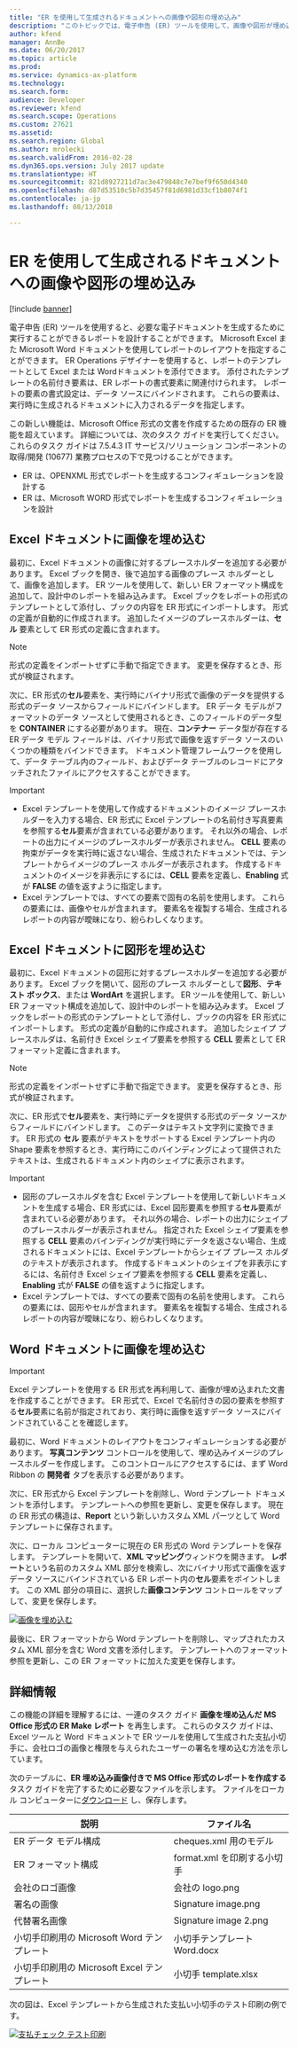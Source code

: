 ```yaml
---
title: "ER を使用して生成されるドキュメントへの画像や図形の埋め込み"
description: "このトピックでは、電子申告 (ER) ツールを使用して、画像や図形が埋め込まれた Microsoft Excel および Microsoft Word 形式のビジネス ドキュメントを生成する方法について説明します。"
author: kfend
manager: AnnBe
ms.date: 06/20/2017
ms.topic: article
ms.prod: 
ms.service: dynamics-ax-platform
ms.technology: 
ms.search.form: 
audience: Developer
ms.reviewer: kfend
ms.search.scope: Operations
ms.custom: 27621
ms.assetid: 
ms.search.region: Global
ms.author: mrolecki
ms.search.validFrom: 2016-02-28
ms.dyn365.ops.version: July 2017 update
ms.translationtype: HT
ms.sourcegitcommit: 821d8927211d7ac3e479848c7e7bef9f650d4340
ms.openlocfilehash: d87d53510c5b7d35457f81d6981d33cf1b8074f1
ms.contentlocale: ja-jp
ms.lasthandoff: 08/13/2018

---
```


# <a name="embed-images-and-shapes-in-documents-that-you-generate-by-using-er"></a>ER を使用して生成されるドキュメントへの画像や図形の埋め込み

[!include [banner](../includes/banner.md)]

電子申告 (ER) ツールを使用すると、必要な電子ドキュメントを生成するために実行することができるレポートを設計することができます。 Microsoft Excel また Microsoft Word ドキュメントを使用してレポートのレイアウトを指定することができます。 ER Operations デザイナーを使用すると、レポートのテンプレートとして Excel または Wordドキュメントを添付できます。 添付されたテンプレートの名前付き要素は、ER レポートの書式要素に関連付けられます。 レポートの要素の書式設定は、データ ソースにバインドされます。 これらの要素は、実行時に生成されるドキュメントに入力されるデータを指定します。

この新しい機能は、Microsoft Office 形式の文書を作成するための既存の ER 機能を超えています。 詳細については、次のタスク ガイドを実行してください。 これらのタスク ガイドは 7.5.4.3 IT サービス/ソリューション コンポーネントの取得/開発 (10677) 業務プロセスの下で見つけることができます。

- ER は、OPENXML 形式でレポートを生成するコンフィギュレーションを設計する
- ER は、Microsoft WORD 形式でレポートを生成するコンフィギュレーションを設計

## <a name="embed-an-image-in-an-excel-document"></a>Excel ドキュメントに画像を埋め込む
最初に、Excel ドキュメントの画像に対するプレースホルダーを追加する必要があります。 Excel ブックを開き、後で追加する画像のプレース ホルダーとして、画像を追加します。 ER ツールを使用して、新しい ER フォーマット構成を追加して、設計中のレポートを組み込みます。 Excel ブックをレポートの形式のテンプレートとして添付し、ブックの内容を ER 形式にインポートします。 形式の定義が自動的に作成されます。 追加したイメージのプレースホルダーは、**セル** 要素として ER 形式の定義に含まれます。

> [!NOTE]
> 形式の定義をインポートせずに手動で指定できます。 変更を保存するとき、形式が検証されます。

次に、ER 形式の**セル**要素を、実行時にバイナリ形式で画像のデータを提供する形式のデータ ソースからフィールドにバインドします。 ER データ モデルがフォーマットのデータ ソースとして使用されるとき、このフィールドのデータ型を **CONTAINER** にする必要があります。 現在、**コンテナー** データ型が存在する ER データ モデル フィールドは、バイナリ形式で画像を返すデータ ソースのいくつかの種類をバインドできます。 ドキュメント管理フレームワークを使用して、データ テーブル内のフィールド、およびデータ テーブルのレコードにアタッチされたファイルにアクセスすることができます。

> [!IMPORTANT]
> - Excel テンプレートを使用して作成するドキュメントのイメージ プレースホルダーを入力する場合、ER 形式に Excel テンプレートの名前付き写真要素を参照する**セル**要素が含まれている必要があります。 それ以外の場合、レポートの出力にイメージのプレースホルダーが表示されません。 **CELL** 要素の拘束がデータを実行時に返さない場合、生成されたドキュメントでは、テンプレートからイメージのプレース ホルダーが表示されます。 作成するドキュメントのイメージを非表示にするには、**CELL** 要素を定義し、**Enabling** 式が **FALSE** の値を返すように指定します。
> - Excel テンプレートでは、すべての要素で固有の名前を使用します。 これらの要素には、画像やセルが含まれます。 要素名を複製する場合、生成されるレポートの内容が曖昧になり、紛らわしくなります。

## <a name="embed-a-shape-in-an-excel-document"></a>Excel ドキュメントに図形を埋め込む
最初に、Excel ドキュメントの図形に対するプレースホルダーを追加する必要があります。 Excel ブックを開いて、図形のプレース ホルダーとして**図形**、**テキスト ボックス**、または **WordArt** を選択します。 ER ツールを使用して、新しい ER フォーマット構成を追加して、設計中のレポートを組み込みます。 Excel ブックをレポートの形式のテンプレートとして添付し、ブックの内容を ER 形式にインポートします。 形式の定義が自動的に作成されます。 追加したシェイプ プレースホルダは、名前付き Excel シェイプ要素を参照する **CELL** 要素として ER フォーマット定義に含まれます。

> [!NOTE]
> 形式の定義をインポートせずに手動で指定できます。 変更を保存するとき、形式が検証されます。

次に、ER 形式で**セル**要素を、実行時にデータを提供する形式のデータ ソースからフィールドにバインドします。 このデータはテキスト文字列に変換できます。 ER 形式の **セル** 要素がテキストをサポートする Excel テンプレート内の Shape 要素を参照するとき、実行時にこのバインディングによって提供されたテキストは、生成されるドキュメント内のシェイプに表示されます。

> [!IMPORTANT]
> - 図形のプレースホルダを含む Excel テンプレートを使用して新しいドキュメントを生成する場合、ER 形式には、Excel 図形要素を参照する**セル**要素が含まれている必要があります。 それ以外の場合、レポートの出力にシェイプのプレースホルダーが表示されません。 指定された Excel シェイプ要素を参照する **CELL** 要素のバインディングが実行時にデータを返さない場合、生成されるドキュメントには、Excel テンプレートからシェイプ プレース ホルダのテキストが表示されます。 作成するドキュメントのシェイプを非表示にするには、名前付き Excel シェイプ要素を参照する **CELL** 要素を定義し、**Enabling** 式が **FALSE** の値を返すように指定します。
> - Excel テンプレートでは、すべての要素で固有の名前を使用します。 これらの要素には、図形やセルが含まれます。 要素名を複製する場合、生成されるレポートの内容が曖昧になり、紛らわしくなります。

## <a name="embed-an-image-in-a-word-document"></a>Word ドキュメントに画像を埋め込む
> [!IMPORTANT]
> Excel テンプレートを使用する ER 形式を再利用して、画像が埋め込まれた文書を作成することができます。 ER 形式で、Excel で名前付きの図の要素を参照する**セル**要素に名前が指定されており、実行時に画像を返すデータ ソースにバインドされていることを確認します。

最初に、Word ドキュメントのレイアウトをコンフィギュレーションする必要があります。 **写真コンテンツ** コントロールを使用して、埋め込みイメージのプレースホルダーを作成します。 このコントロールにアクセスするには、まず Word Ribbon の **開発者** タブを表示する必要があります。

次に、ER 形式から Excel テンプレートを削除し、Word テンプレート ドキュメントを添付します。 テンプレートへの参照を更新し、変更を保存します。 現在の ER 形式の構造は、**Report** という新しいカスタム XML パーツとして Word テンプレートに保存されます。

次に、ローカル コンピューターに現在の ER 形式の Word テンプレートを保存します。 テンプレートを開いて、**XML マッピング**ウィンドウを開きます。 **レポート**という名前のカスタム XML 部分を検索し、次にバイナリ形式で画像を返すデータ ソースにバインドされている ER レポート内の**セル**要素をポイントします。 この XML 部分の項目に、選択した**画像コンテンツ** コントロールをマップして、変更を保存します。

[![画像を埋め込む](./media/embed-images-shapes-01.png)](./media/embed-images-shapes-01.png)

最後に、ER フォーマットから Word テンプレートを削除し、マップされたカスタム XML 部分を含む Word 文書を添付します。 テンプレートへのフォーマット参照を更新し、この ER フォーマットに加えた変更を保存します。

## <a name="more-information"></a>詳細情報
この機能の詳細を理解するには、一連のタスク ガイド **画像を埋め込んだ MS Office 形式の ER Make レポート** を再生します。 これらのタスク ガイドは、Excel ツールと Word ドキュメントで ER ツールを使用して生成された支払小切手に、会社ロゴの画像と権限を与えられたユーザーの署名を埋め込む方法を示しています。

次のテーブルに、**ER 埋め込み画像付きで MS Office 形式のレポートを作成する**タスク ガイドを完了するために必要なファイルを示します。 ファイルをローカル コンピューターに[ダウンロード](https://go.microsoft.com/fwlink/?linkid=851448) し、保存します。

| 説明                                          | ファイル名                   |
|------------------------------------------------------|-----------------------------|
| ER データ モデル構成                          | cheques.xml 用のモデル       |
| ER フォーマット構成                              | format.xml を印刷する小切手 |
| 会社のロゴ画像                                   | 会社の logo.png            |
| 署名の画像                                      | Signature image.png         |
| 代替署名画像                          | Signature image 2.png       |
| 小切手印刷用の Microsoft Word テンプレート  | 小切手テンプレート Word.docx   |
| 小切手印刷用の Microsoft Excel テンプレート | 小切手 template.xlsx        |

次の図は、Excel テンプレートから生成された支払い小切手のテスト印刷の例です。

[![支払チェック テスト印刷](./media/embed-images-shapes-02.png)](./media/embed-images-shapes-02.png)

